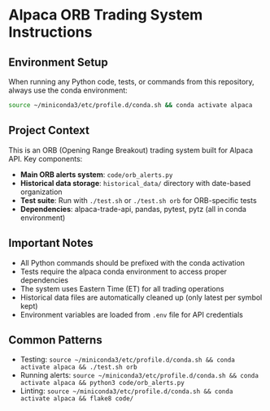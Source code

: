 # Alpaca ORB Trading System Instructions

## Environment Setup

When running any Python code, tests, or commands from this repository, always use the conda environment:

```bash
source ~/miniconda3/etc/profile.d/conda.sh && conda activate alpaca
```

## Project Context

This is an ORB (Opening Range Breakout) trading system built for Alpaca API. Key components:

- **Main ORB alerts system**: `code/orb_alerts.py`
- **Historical data storage**: `historical_data/` directory with date-based organization
- **Test suite**: Run with `./test.sh` or `./test.sh orb` for ORB-specific tests
- **Dependencies**: alpaca-trade-api, pandas, pytest, pytz (all in conda environment)

## Important Notes

- All Python commands should be prefixed with the conda activation
- Tests require the alpaca conda environment to access proper dependencies
- The system uses Eastern Time (ET) for all trading operations
- Historical data files are automatically cleaned up (only latest per symbol kept)
- Environment variables are loaded from `.env` file for API credentials

## Common Patterns

- Testing: `source ~/miniconda3/etc/profile.d/conda.sh && conda activate alpaca && ./test.sh orb`
- Running alerts: `source ~/miniconda3/etc/profile.d/conda.sh && conda activate alpaca && python3 code/orb_alerts.py`
- Linting: `source ~/miniconda3/etc/profile.d/conda.sh && conda activate alpaca && flake8 code/`